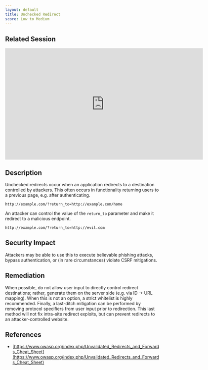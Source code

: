 ```yaml
---
layout: default
title: Unchecked Redirect
score: Low to Medium
---
```


Related Session
---------------

<div class="container">
	<iframe id="ytplayer" type="text/html" width="640" height="360" src="https://www.youtube-nocookie.com/embed/AEushmkXRpE?rel=0&autoplay=0&origin=https://hacker101.com" frameborder="0"></iframe>
</div>

Description
-----------

Unchecked redirects occur when an application redirects to a destination controlled by attackers.  This often occurs in functionality returning users to a previous page, e.g. after authenticating.

```
http://example.com/?return_to=http://example.com/home
```

An attacker can control the value of the `return_to` parameter and make it redirect to a malicious endpoint.

```
http://example.com/?return_to=http://evil.com
```

Security Impact
---------------

Attackers may be able to use this to execute believable phishing attacks, bypass authentication, or (in rare circumstances) violate CSRF mitigations.

Remediation
-----------

When possible, do not allow user input to directly control redirect destinations; rather, generate them on the server side (e.g. via ID -> URL mapping).  When this is not an option, a strict whitelist is highly recommended.  Finally, a last-ditch mitigation can be performed by removing protocol specifiers from user input prior to redirection.  This last method will not fix intra-site redirect exploits, but can prevent redirects to an attacker-controlled website.

References
----------

- [https://www.owasp.org/index.php/Unvalidated_Redirects_and_Forwards_Cheat_Sheet](https://www.owasp.org/index.php/Unvalidated_Redirects_and_Forwards_Cheat_Sheet)
